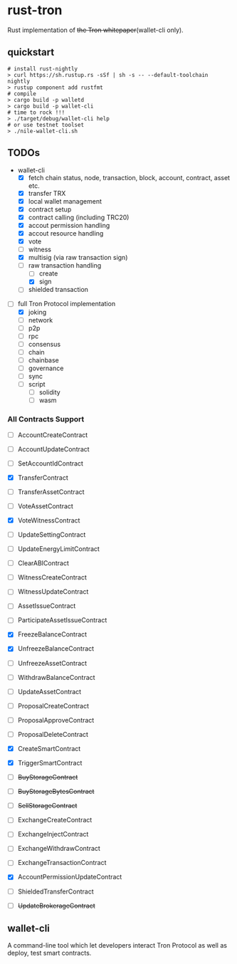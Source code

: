 # rust-tron

Rust implementation of ~~the Tron whitepaper~~(wallet-cli only).

## quickstart

```console
# install rust-nightly
> curl https://sh.rustup.rs -sSf | sh -s -- --default-toolchain nightly
> rustup component add rustfmt
# compile
> cargo build -p walletd
> cargo build -p wallet-cli
# time to rock !!!
> ./target/debug/wallet-cli help
# or use testnet toolset
> ./nile-wallet-cli.sh
```

## TODOs

- wallet-cli
  - [x] fetch chain status, node, transaction, block, account, contract, asset etc.
  - [x] transfer TRX
  - [x] local wallet management
  - [x] contract setup
  - [x] contract calling (including TRC20)
  - [x] accout permission handling
  - [x] accout resource handling
  - [x] vote
  - [ ] witness
  - [x] multisig (via raw transaction sign)
  - [ ] raw transaction handling
    - [ ] create
    - [x] sign
  - [ ] shielded transaction
- [ ] full Tron Protocol implementation
  - [x] joking
  - [ ] network
  - [ ] p2p
  - [ ] rpc
  - [ ] consensus
  - [ ] chain
  - [ ] chainbase
  - [ ] governance
  - [ ] sync
  - [ ] script
    - [ ] solidity
    - [ ] wasm

### All Contracts Support

- [ ] AccountCreateContract
- [ ] AccountUpdateContract
- [ ] SetAccountIdContract
- [x] TransferContract
- [ ] TransferAssetContract
- [ ] VoteAssetContract
- [x] VoteWitnessContract
- [ ] UpdateSettingContract
- [ ] UpdateEnergyLimitContract
- [ ] ClearABIContract
- [ ] WitnessCreateContract
- [ ] WitnessUpdateContract
- [ ] AssetIssueContract
- [ ] ParticipateAssetIssueContract
- [x] FreezeBalanceContract
- [x] UnfreezeBalanceContract
- [ ] UnfreezeAssetContract
- [ ] WithdrawBalanceContract
- [ ] UpdateAssetContract
- [ ] ProposalCreateContract
- [ ] ProposalApproveContract
- [ ] ProposalDeleteContract
- [x] CreateSmartContract
- [x] TriggerSmartContract
- [ ] ~~BuyStorageContract~~
- [ ] ~~BuyStorageBytesContract~~
- [ ] ~~SellStorageContract~~
- [ ] ExchangeCreateContract
- [ ] ExchangeInjectContract
- [ ] ExchangeWithdrawContract
- [ ] ExchangeTransactionContract
- [x] AccountPermissionUpdateContract
- [ ] ShieldedTransferContract
- [ ] ~~UpdateBrokerageContract~~


## wallet-cli

A command-line tool which let developers interact Tron Protocol as well as deploy, test smart contracts.
